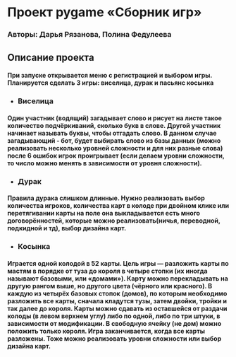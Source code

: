 # Проект pygame «Сборник игр»
### Авторы: Дарья Рязанова, Полина Федулеева
## Описание проекта
#### При запуске открывается меню с регистрацией и выбором игры. Планируется сделать 3 игры: виселица, дурак и пасьянс косынка
- ### Виселица
#### Один участник (водящий) загадывает слово и рисует на листе такое количество подчёркиваний, сколько букв в слове. Другой участник начинает называть буквы, чтобы отгадать слово. В данном случае загадывающий - бот, будет выбирать слово из базы данных (можно реализовать несколько уровней сложности и для них разные слова) после 6 ошибок игрок проигрывает (если делаем уровни сложности, то число можно менять в зависимости от уровня сложности).
- ### Дурак
#### Правила дурака слишком длинные. Нужно реализовать выбор количества игроков, количества карт в колоде при двойном клике или перетягивании карты на поле она выкладывается есть много договорённостей, которые можно реализовать(ничья, переводной, подкидной и тд), выбор дизайна карт.
- ### Косынка
#### Играется одной колодой в 52 карты. Цель игры — разложить карты по мастям в порядке от туза до короля в четыре стопки (их иногда называют базовыми, или «домами»). Карту можно перекладывать на другую рангом выше, но другого цвета (чёрного или красного). В каждую из четырёх базовых стопок (домов), по которым необходимо разложить все карты, сначала кладутся тузы, затем двойки, тройки и так далее до короля. Карты можно сдавать из оставшейся от раздачи колоды (в левом верхнем углу) либо по одной, либо по три штуки, в зависимости от модификации. В свободную ячейку (не дом) можно положить только короля. Игра заканчивается, когда все карты разложены. Тоже можно реализовать уровни сложности или выбор дизайна карт.